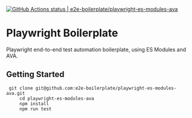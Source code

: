 [![GitHub Actions status | e2e-boilerplate/playwright-es-modules-ava](https://github.com/e2e-boilerplate/playwright-es-modules-ava/workflows/playwright-es-modules-ava/badge.svg)](https://github.com/e2e-boilerplate/playwright-es-modules-ava/actions?workflow=playwright-es-modules-ava)
  # Playwright Boilerplate
  Playwright end-to-end test automation boilerplate, using ES Modules and AVA.
  ## Getting Started
  	 git clone git@github.com:e2e-boilerplate/playwright-es-modules-ava.git
    	 cd playwright-es-modules-ava
    	 npm install
    	 npm run test
    